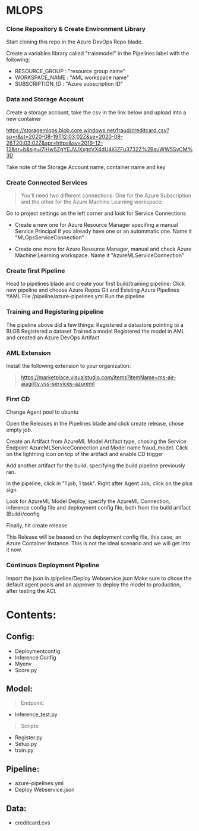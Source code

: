 # MLOPS 

### Clone Repository & Create Environment Library  
Start cloning this repo in the Azure DevOps Repo blade. 

Create a variables library called "trainmodel" in the Pipelines label with the following:

- RESOURCE_GROUP : "resource group name"
- WORKSPACE_NAME : "AML workspace name"
- SUBSCRIPTION_ID : "Azure subscription ID"
### Data and Storage Account

Create a storage account, take the csv in the link below and upload into a new container

https://storagemlops.blob.core.windows.net/fraud/creditcard.csv?sp=r&st=2020-08-19T12:03:02Z&se=2020-08-26T20:03:02Z&spr=https&sv=2019-12-12&sr=b&sig=i7jHw5ZgYEJVJXxgcVX4dU4iGZFu3732Z%2BsuWW5SvCM%3D

Take note of the Storage Account name, container name and key

### Create Connected Services

> You'll need two different connections. One for the Azure Subscription and the other for the Azure Machine Learning workspace:

Go to project settings on the left corner and look for Service Connections

- Create a new one for Azure Resource Manager specifing a manual Service Principal if you already have one or an autommatic one. Name it "MLOpsServiceConnection"

- Create one more for Azure Resource Manager, manual and check Azure Machine Learning workspace. Name it "AzureMLServiceConnection"

### Create first Pipeline

Head to pipelines blade and create your first build/training pipeline:
Click new pipeline and choose Azure Repos Git and Existing Azure Pipelines YAML File
/pipeline/azure-pipelines.yml
Run the pipeline

### Training and Registering pipeline

The pipeline above did a few things:
Registered a datastore pointing to a BLOB
Registered a dataset
Trained a model
Registered the model in AML and created an Azure DevOps Artifact

### AML Extension

Install the following extension to your organization:
> https://marketplace.visualstudio.com/items?itemName=ms-air-aiagility.vss-services-azureml

### First CD

Change Agent pool to ubuntu

Open the Releases in the Pipelines blade and click create release, chose empty job.

Create an Artifact from AzureML Model Artifact type, chosing the Service Endpoint AzureMLServiceConnection and Model name fraud_model. Click on the lightning icon on top of the artifact and enable CD trigger

Add another artifact for the build, specifying the build pipeline previously ran.

In the pipeline, click in "1 job, 1 task". Right after Agent Job, click on the plus sign

Look for AzureML Model Deploy, specify the AzureML Connection, inference config file and deployment config file, both from the build artifact (Build)/config

Finally, hit create release

This Release will be beased on the deployment config file, this case, an Azure Container Instance. This is not the ideal scenario and we will get into it now.



### Continuos Deployment Pipeline

Import the json in /pipeline/Deploy Webservice.json
Make sure to chose the default agent pools and an approver to deploy the model to production, after testing the ACI.


# Contents:

## Config:
   - Deploymentconfig
   - Inference Config
   - Myenv
   - Score.py

## Model:
>Endpoint:
   - Inference_test.py
>Scripts:
   - Register.py
   - Setup.py
   - train.py

## Pipeline:
   - azure-pipelines.yml
   - Deploy Webservice.json

## Data:
   - creditcard.cvs